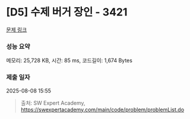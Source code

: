 # [D5] 수제 버거 장인 - 3421 

[문제 링크](https://swexpertacademy.com/main/code/problem/problemDetail.do?contestProbId=AWErcQmKy6kDFAXi) 

### 성능 요약

메모리: 25,728 KB, 시간: 85 ms, 코드길이: 1,674 Bytes

### 제출 일자

2025-08-08 15:55



> 출처: SW Expert Academy, https://swexpertacademy.com/main/code/problem/problemList.do